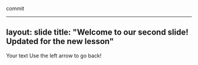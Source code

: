 commit

---
layout: slide
title: "Welcome to our second slide! Updated for the new lesson"
---
Your text
Use the left arrow to go back!
